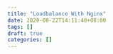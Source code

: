 ```yaml
---
title: "Loadbalance With Nginx"
date: 2020-08-22T14:11:40+08:00
tags: []
draft: true
categories: []
---
```


<!--more-->

